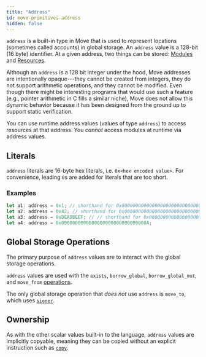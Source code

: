 ```yaml
---
title: "Address"
id: move-primitives-address
hidden: false
---
```

`address` is a built-in type in Move that is used to represent locations (sometimes called accounts) in global storage. An `address` value is a 128-bit (16 byte) identifier. At a given address, two things can be stored: [Modules](doc:move-modules-and-scripts) and [Resources](doc:move-basics-structs-and-resources). 

Although an `address` is a 128 bit integer under the hood, Move addresses are intentionally opaque---they cannot be created from integers, they do not support arithmetic operations, and they cannot be modified. Even though there might be interesting programs that would use such a feature (e.g., pointer arithmetic in C fills a similar niche), Move does not allow this dynamic behavior because it has been designed from the ground up to support static verification.

You can use runtime address values (values of type `address`) to access resources at that address. You *cannot* access modules at runtime via address values.

## Literals

`address` literals are 16-byte hex literals, i.e. `0x<hex encoded value>`. For convenience, leading `0`s are added for literals that are too short.

### Examples

```rust
let a1: address = 0x1; // shorthand for 0x00000000000000000000000000000001
let a2: address = 0x42; // shorthand for 0x00000000000000000000000000000042
let a3: address = 0xDEADBEEF; // // shorthand for 0x000000000000000000000000DEADBEEF
let a4: address = 0x0000000000000000000000000000000A;
```

## Global Storage Operations

The primary purpose of `address` values are to interact with the global storage operations.

`address` values are used with the `exists`, `borrow_global`, `borrow_global_mut`, and `move_from` [operations](doc:move-global-storage-operators).

The only global storage operation that *does not* use `address` is `move_to`, which uses [`signer`](doc:move-primitives-signer).

## Ownership

As with the other scalar values built-in to the language, `address` values are implicitly copyable, meaning they can be copied without an explicit instruction such as [`copy`](doc:move-basics-equality).